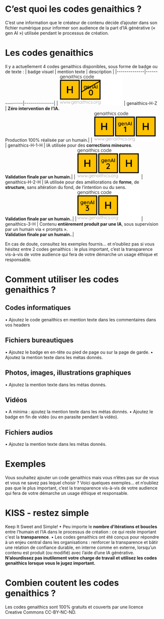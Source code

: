 # C’est quoi les codes genaithics ?
C’est une information que le créateur de contenu décide d’ajouter dans son fichier numérique pour informer son audience de la part d’IA générative (« gen AI ») utilisée pendant le processus de création.

# Les codes genaithics
Il y a actuellement 4 codes genaithics disponibles, sous forme de badge ou de texte :
| badge visuel        | mention texte     | description     |
|--------------|---------------|---------------|
| ![genaithics-H-Z](https://github.com/Mathieu-genAI/genaithics/blob/main/img/genaithics_code_H-Z_208x100.png)    | genaithics-H-Z     | **Zéro intervention de l’IA.**<br> Production 100% réalisée par un humain.|
| ![genaithics-H-1-H](https://github.com/Mathieu-genAI/genaithics/blob/main/img/genaithics_code_H-1-H_208x100.png)    | genaithics-H-1-H     | IA utilisée pour des **corrections mineures**. <br>**Validation finale par un humain.**|
| ![genaithics-H-2-H](https://github.com/Mathieu-genAI/genaithics/blob/main/img/genaithics_code_H-2-H_208x100.png)    | genaithics-H-2-H     | IA utilisée pour des améliorations de **forme**, de **structure**, sans altération du fond, de l’intention ou du sens. <br>**Validation finale par un humain.**.|
|![genaithics-3-H](https://github.com/Mathieu-genAI/genaithics/blob/main/img/genaithics_code_3-H_208x100.png)    | genaithics-3-H     | Contenu **entièrement produit par une IA**, sous supervision par un humain via « prompts ».<br>**Validation finale par un humain.**.|

En cas de doute, consultez les exemples fournis… et n’oubliez pas si vous hésitez entre 2 codes genaithics : le plus important, c’est la transparence vis-à-vis de votre audience qui fera de votre démarche un usage éthique et responsable.

# Comment utiliser les codes genaithics ?

## Codes informatiques
•	Ajoutez le code genaithics en mention texte dans les commentaires dans vos headers

## Fichiers bureautiques
•	Ajoutez le badge en en-tête ou pied de page ou sur la page de garde.
•	Ajoutez la mention texte dans les métas donnés.

## Photos, images, illustrations graphiques
•	Ajoutez la mention texte dans les métas donnés.

## Vidéos
•	A minima : ajoutez la mention texte dans les métas donnés.
•	Ajoutez le badge en fin de vidéo (ou en parasite pendant la vidéo).

## Fichiers audios
•	Ajoutez la mention texte dans les métas donnés.

# Exemples
Vous souhaitez ajouter un code genaithics mais vous n’êtes pas sur de vous et vous ne savez pas lequel choisir ?
Voici quelques exemples… et n’oubliez pas que le plus important, c’est la transparence vis-à-vis de votre audience qui fera de votre démarche un usage éthique et responsable.

# KISS - restez simple
Keep It Sweet and Simple! 
•	Peu importe le **nombre d'itérations et boucles** entre l’humain et l’IA dans le processus de création : ce qui reste important c'est la **transparence**.
•	Les codes genaithics ont été conçus pour répondre à un enjeu central dans les organisations : renforcer la transparence et bâtir une relation de confiance durable, en interne comme en externe, lorsqu’un contenu est produit (ou modifié) avec l’aide d’une IA générative. **N’alourdissez pas inutilement votre charge de travail et utilisez les codes genaithics lorsque vous le jugez important.**

# Combien coutent les codes genaithics ?
Les codes genaithics sont 100% gratuits et couverts par une licence Creative Commons CC-BY-NC-ND.
